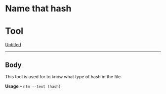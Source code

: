# Name that hash

# Tool

[Untitled](Name%20that%20hash%20e937248041e846079fa5b110e65de59c/Untitled%20Database%204f3efeddef354f54976f72bde72a6d30.csv)

---

## Body

This tool is used for to know what type of hash in the file

**Usage** – `ntm --text (hash)`